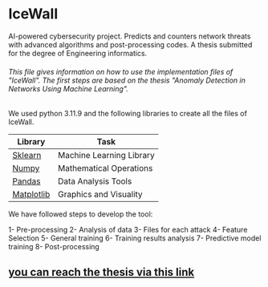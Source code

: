 # IceWall
AI-powered cybersecurity project. Predicts and counters network threats with advanced algorithms and post-processing codes. A thesis submitted for the degree of Engineering informatics.

###### This file gives information on how to use the implementation files of "IceWall". The first steps are based on the thesis "Anomaly Detection in Networks Using Machine Learning".

We used python 3.11.9 and the following libraries to create all the files of IceWall.

| Library | Task |
| ------ | ------ |
|[ Sklearn ](http://scikit-learn.org/stable/install.html)| Machine Learning Library|
| [ Numpy ](http://www.numpy.org/) |Mathematical Operations|
| [ Pandas  ](https://pandas.pydata.org/pandas-docs/stable/install.html)|  Data Analysis Tools |
| [ Matplotlib ](https://matplotlib.org/users/installing.html) |Graphics and Visuality|

We have followed steps to develop the tool:

1- Pre-processing
2- Analysis of data
3- Files for each attack
4- Feature Selection
5- General training
6- Training results analysis
7- Predictive model training
8- Post-processing

##  [you can reach the thesis via this link](https://github.com/Santimr19/IceWall/blob/main/IceWall.pdf)